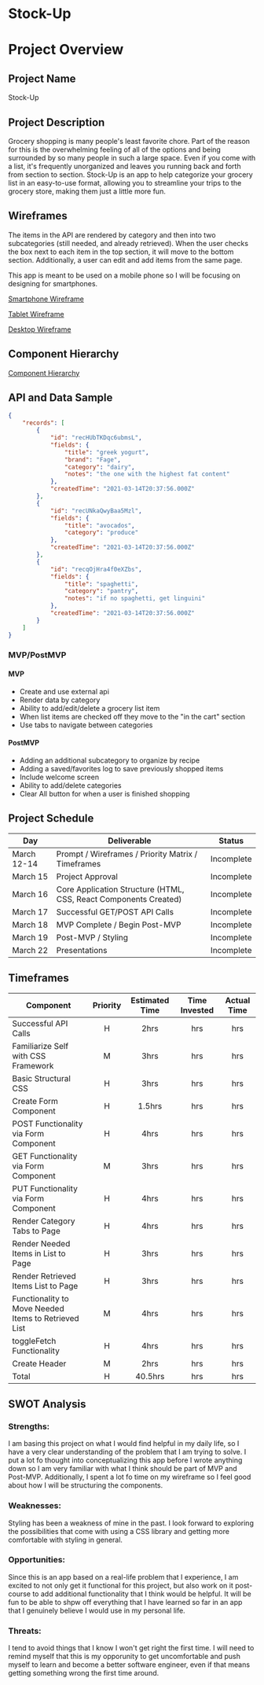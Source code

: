 # Stock-Up

# Project Overview

## Project Name

Stock-Up

## Project Description

Grocery shopping is many people's least favorite chore. Part of the reason for this is the overwhelming feeling of all of the options and being surrounded by so many people in such a large space. Even if you come with a list, it's frequently unorganized and leaves you running back and forth from section to section. Stock-Up is an app to help categorize your grocery list in an easy-to-use format, allowing you to streamline your trips to the grocery store, making them just a little more fun.

## Wireframes

The items in the API are rendered by category and then into two subcategories (still needed, and already retrieved). When the user checks the box next to each item in the top section, it will move to the bottom section. Additionally, a user can edit and add items from the same page. 

This app is meant to be used on a mobile phone so I will be focusing on designing for smartphones.

[Smartphone Wireframe](https://i.imgur.com/MFSAH7f.png)

[Tablet Wireframe](https://i.imgur.com/qOoPy2b.png)

[Desktop Wireframe](https://i.imgur.com/KLk3oET.png)

## Component Hierarchy
[Component Hierarchy](https://imgur.com/zQWqhri)

## API and Data Sample

```json
{
    "records": [
        {
            "id": "recHUbTKDqc6ubmsL",
            "fields": {
                "title": "greek yogurt",
                "brand": "Fage",
                "category": "dairy",
                "notes": "the one with the highest fat content"
            },
            "createdTime": "2021-03-14T20:37:56.000Z"
        },
        {
            "id": "recUNkaQwyBaa5Mzl",
            "fields": {
                "title": "avocados",
                "category": "produce"
            },
            "createdTime": "2021-03-14T20:37:56.000Z"
        },
        {
            "id": "recqOjHra4f0eXZbs",
            "fields": {
                "title": "spaghetti",
                "category": "pantry",
                "notes": "if no spaghetti, get linguini"
            },
            "createdTime": "2021-03-14T20:37:56.000Z"
        }
    ]
}
```

### MVP/PostMVP

#### MVP 

- Create and use external api 
- Render data by category
- Ability to add/edit/delete a grocery list item
- When list items are checked off they move to the "in the cart" section
- Use tabs to navigate between categories

#### PostMVP  

- Adding an additional subcategory to organize by recipe
- Adding a saved/favorites log to save previously shopped items
- Include welcome screen
- Ability to add/delete categories
- Clear All button for when a user is finished shopping

## Project Schedule

|  Day | Deliverable | Status
|---|---| ---|
|March 12-14| Prompt / Wireframes / Priority Matrix / Timeframes | Incomplete
|March 15| Project Approval | Incomplete
|March 16| Core Application Structure (HTML, CSS, React Components Created) | Incomplete
|March 17| Successful GET/POST API Calls | Incomplete
|March 18| MVP Complete / Begin Post-MVP  | Incomplete
|March 19| Post-MVP / Styling | Incomplete
|March 22| Presentations | Incomplete

## Timeframes


| Component | Priority | Estimated Time | Time Invested | Actual Time |
| --- | :---: |  :---: | :---: | :---: |
| Successful API Calls | H | 2hrs| hrs | hrs |
| Familiarize Self with CSS Framework | M | 3hrs| hrs | hrs |
| Basic Structural CSS | H | 3hrs| hrs | hrs |
| Create Form Component | H | 1.5hrs| hrs | hrs |
| POST Functionality via Form Component | H | 4hrs| hrs | hrs |
| GET Functionality via Form Component | M | 3hrs| hrs | hrs |
| PUT Functionality via Form Component | H | 4hrs| hrs | hrs |
| Render Category Tabs to Page | H | 4hrs| hrs | hrs |
| Render Needed Items in List to Page | H | 3hrs| hrs | hrs |
| Render Retrieved Items List to Page | H | 3hrs| hrs | hrs |
| Functionality to Move Needed Items to Retrieved List | M | 4hrs| hrs | hrs |
| toggleFetch Functionality | H | 4hrs| hrs | hrs |
| Create Header | M | 2hrs| hrs | hrs |
| Total | H | 40.5hrs| hrs | hrs |

## SWOT Analysis

### Strengths:
I am basing this project on what I would find helpful in my daily life, so I have a very clear understanding of the problem that I am trying to solve. I put a lot fo thought into conceptualizing this app before I wrote anything down so I am very familiar with what I think should be part of MVP and Post-MVP. Additionally, I spent a lot fo time on my wireframe so I feel good about how I will be structuring the components.

### Weaknesses:
Styling has been a weakness of mine in the past. I look forward to exploring the possibilities that come with using a CSS library and getting more comfortable with styling in general.

### Opportunities:
Since this is an app based on a real-life problem that I experience, I am excited to not only get it functional for this project, but also work on it post-course to add additional functionality that I think would be helpful. It will be fun to be able to shpw off everything that I have learned so far in an app that I genuinely believe I would use in my personal life.

### Threats:
I tend to avoid things that I know I won't get right the first time. I will need to remind myself that this is my opporunity to get uncomfortable and push myself to learn and become a better software engineer, even if that means getting something wrong the first time around.
